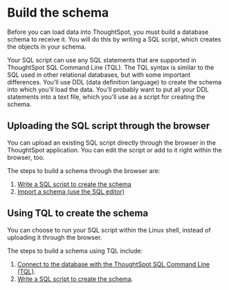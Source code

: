 # Build the schema

Before you can load data into ThoughtSpot, you must build a database schema to receive it. You will do this by writing a SQL script, which creates the objects in your schema.

Your SQL script can use any SQL statements that are supported in ThoughtSpot SQL Command Line \(TQL\). The TQL syntax is similar to the SQL used in other relational databases, but with some important differences. You'll use DDL \(data definition language\) to create the schema into which you'll load the data. You'll probably want to put all your DDL statements into a text file, which you'll use as a script for creating the schema.

## Uploading the SQL script through the browser

You can upload an existing SQL script directly through the browser in the ThoughtSpot application. You can edit the script or add to it right within the browser, too.

The steps to build a schema through the browser are:

1.  [Write a SQL script to create the schema](create_schema_with_script.html#)
2.  [Import a schema \(use the SQL editor\)](upload_sql_script.html#)

## Using TQL to create the schema

You can choose to run your SQL script within the Linux shell, instead of uploading it through the browser.

The steps to build a schema using TQL include:

1.  [Connect to the database with the ThoughtSpot SQL Command Line \(TQL\)](connect_sql_cli.html#).
2.  [Write a SQL script to create the schema](create_schema_with_script.html#).

